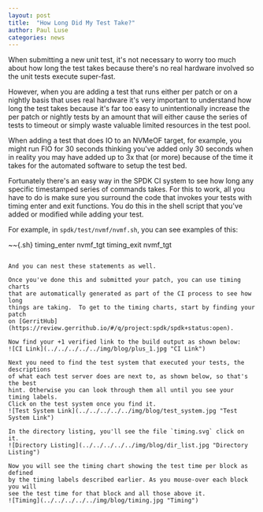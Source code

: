 ```yaml
---
layout: post
title:  "How Long Did My Test Take?"
author: Paul Luse 
categories: news
---
```


When submitting a new unit test, it's not necessary to worry too much
about how long the test takes because there's no real hardware involved
so the unit tests execute super-fast.

However, when you are adding a test that runs either per patch or on a
nightly basis that uses real hardware it's very important to understand
how long the test takes because it's far too easy to unintentionally increase
the per patch or nightly tests by an amount that will either cause the
series of tests to timeout or simply waste valuable limited resources in
the test pool.

When adding a test that does IO to an NVMeOF target, for example, you might
run FIO for 30 seconds thinking you've added only 30 seconds when in reality
you may have added up to 3x that (or more) because of the time it takes for 
the automated software to setup the test bed.

Fortunately there's an easy way in the SPDK CI system to see how long any
specific timestamped series of commands takes.  For this to work, all you
have to do is make sure you surround the code that invokes your tests with
timing enter and exit functions. You do this in the shell script that you've
added or modified while adding your test.

For example, in `spdk/test/nvmf/nvmf.sh`, you can see examples of this:

~~{.sh}
timing_enter nvmf_tgt
<your code>
timing_exit nvmf_tgt
~~~

And you can nest these statements as well.

Once you've done this and submitted your patch, you can use timing charts
that are automatically generated as part of the CI process to see how long
things are taking.  To get to the timing charts, start by finding your patch
on [GerritHub](https://review.gerrithub.io/#/q/project:spdk/spdk+status:open).
 
Now find your +1 verified link to the build output as shown below:
![CI Link](../../../../../img/blog/plus_1.jpg "CI Link")

Next you need to find the test system that executed your tests, the descriptions
of what each test server does are next to, as shown below, so that's the best
hint. Otherwise you can look through them all until you see your timing labels.
Click on the test system once you find it.
![Test System Link](../../../../../img/blog/test_system.jpg "Test System Link")

In the directory listing, you'll see the file `timing.svg` click on it.
![Directory Listing](../../../../../img/blog/dir_list.jpg "Directory Listing")

Now you will see the timing chart showing the test time per block as defined
by the timing labels described earlier. As you mouse-over each block you will
see the test time for that block and all those above it.
![Timing](../../../../../img/blog/timing.jpg "Timing")
